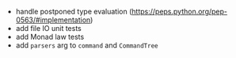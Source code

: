 - handle postponed type evaluation (https://peps.python.org/pep-0563/#implementation)
- add file IO unit tests
- add Monad law tests
- add `parsers` arg to `command` and `CommandTree`
